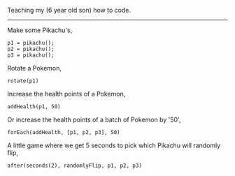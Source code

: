 Teaching my (6 year old son) how to code.

----

Make some Pikachu's,

```
p1 = pikachu();
p2 = pikachu();
p3 = pikachu();
```

Rotate a Pokemon,

```
rotate(p1)
```

Increase the health points of a Pokemon, 

```
addHealth(p1, 50)
```

Or increase the health points of a batch of Pokemon by '50',

```
forEach(addHealth, [p1, p2, p3], 50)
```

A little game where we get 5 seconds to pick which Pikachu will randomly flip,

```
after(seconds(2), randomlyFlip, p1, p2, p3)
```
